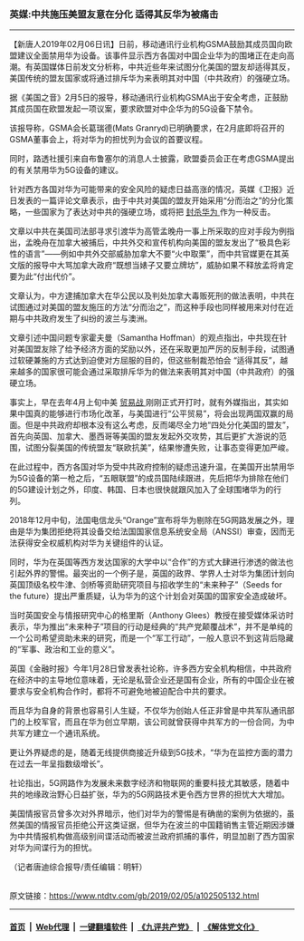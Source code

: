 ### 英媒:中共施压美盟友意在分化  适得其反华为被痛击
------------------------

<div class="post_content">
 <p>
  【新唐人2019年02月06日讯】日前，移动通讯行业机构GSMA鼓励其成员国向欧盟建议全面禁用华为设备。该事件显示西方各国对中国企业华为的围堵正在走向高潮。有英国媒体日前发文分析称，中共近些年来试图分化美国的盟友却适得其反，美国传统的盟友国家或将通过排斥华为来表明其对中国（中共政府）的强硬立场。
 </p>
 <p>
  据《美国之音》2月5日的报导，移动通讯行业机构GSMA出于安全考虑，正鼓励其成员国在欧盟发起一项议案，要求欧盟对中企华为的5G设备下禁令。
 </p>
 <p>
  该报导称，GSMA会长葛瑞德(Mats Granryd)已明确要求，在2月底即将召开的GSMA董事会上，将对华为的担忧列为会议的首要议程。
 </p>
 <p>
  同时，路透社援引来自布鲁塞尔的消息人士披露，欧盟委员会正在考虑GSMA提出的有关禁用华为5G设备的建议。
 </p>
 <p>
  针对西方各国对华为可能带来的安全风险的疑虑日益高涨的情况，英媒《卫报》近日发表的一篇评论文章表示，由于中共对美国的盟友开始采用“分而治之”的分化策略，一些国家为了表达对中共的强硬立场，或将把
  <a href="https://www.ntdtv.com/gb/封杀华为.htm">
   封杀华为
  </a>
  作为一种反击。
 </p>
 <p>
  文章以中共在美国司法部寻求引渡华为高管孟晚舟一事上所采取的应对手段为例指出，孟晚舟在加拿大被捕后，中共外交和宣传机构向美国的盟友发出了“极具色彩性的语言”——例如中共外交部威胁加拿大不要“火中取栗”，而中共官媒更在其英文版的报导中大骂加拿大政府“既想当婊子又要立牌坊”，威胁如果不释放孟将肯定要为此“付出代价”。
 </p>
 <p>
  文章认为，中方逮捕加拿大在华公民以及判处加拿大毒贩死刑的做法表明，中共在试图通过对美国的盟友施压的方法“分而治之”，而这种手段也同样被用来对付在近期与中共政府发生了纠纷的波兰与澳洲。
 </p>
 <p>
  文章引述中国问题专家霍夫曼（Samantha Hoffman）的观点指出，中共现在针对美国盟友除了给予经济方面的奖励以外，还在采取更加严厉的反制手段，试图通过软硬兼施的方式达到迫使对方屈服的目的，但这些制裁恐怕会 “适得其反”，越来越多的国家很可能会通过采取排斥华为的做法来表明其对中国（中共政府）的强硬立场。
 </p>
 <p>
  事实上，早在去年4月上旬中美
  <a href="https://www.ntdtv.com/gb/贸易战.htm">
   贸易战
  </a>
  刚刚正式开打时，就有外媒指出，其实如果中国真的能够进行市场化改革，与美国进行“公平贸易”，将会出现两国双赢的局面。但是中共政府却根本没有这么考虑，反而竭尽全力地“四处分化美国的盟友”，首先向英国、加拿大、墨西哥等美国的盟友发起外交攻势，其后更扩大游说的范围，试图分裂美国的传统盟友“联欧抗美”，结果惨遭失败，让事态变得更加严峻。
 </p>
 <p>
  在此过程中，西方各国对华为受中共政府控制的疑虑迅速升温，在美国开出禁用华为5G设备的第一枪之后，“五眼联盟”的成员国陆续跟进，先后把华为排除在他们的5G建设计划之外，印度、韩国、日本也很快就跟风加入了全球围堵华为的行列。
 </p>
 <p>
  2018年12月中旬，法国电信龙头“Orange”宣布将华为剔除在5G网路发展之外，理由是华为集团拒绝将其设备交给法国国家信息系统安全局（ANSSI）审查，因而无法获得安全权威机构对华为关键组件的认证。
 </p>
 <p>
  同时，华为在英国等西方发达国家的大学中以“合作”的方式大肆进行渗透的做法也引起外界的警惕。最突出的一个例子是，英国的政界、学界人士对华为集团计划向英国顶级名校牛津、剑桥等资助研究项目与招收学生的“未来种子”（Seeds for the future）提出严重质疑，认为华为的这个计划会对英国的国家安全造成破坏。
 </p>
 <p>
  当时英国安全与情报研究中心的格里斯（Anthony Glees）教授在接受媒体采访时表示，华为推出“未来种子”项目的行动是经典的“共产党颠覆战术”，并不是单纯的一个公司希望资助未来的研究，而是一个“军工行动”，一般人意识不到这背后隐藏的“军事、政治和工业的意义”。
 </p>
 <p>
  英国《金融时报》今年1月28日曾发表社论称，许多西方安全机构相信，中共政府在经济中的主导地位意味着，无论是私营企业还是国有企业，所有的中国企业在被要求与安全机构合作时，都将不可避免地被迫配合中共的要求。
 </p>
 <p>
  而且华为自身的背景也容易引人生疑，不仅华为创始人任正非曾是中共军队通讯部门的上校军官，而且在华为创立早期，该公司就曾获得中共军方的一份合同，为中共军方建立一个通讯系统。
 </p>
 <p>
  更让外界疑虑的是，随着无线提供商接近升级到5G技术，“华为在监控方面的潜力在过去一年呈指数级增长”。
 </p>
 <p>
  社论指出，5G网路作为发展未来数字经济和物联网的重要科技尤其敏感，随着中共的地缘政治野心日益扩张，华为的5G网路技术更令西方世界的担忧大大增加。
 </p>
 <p>
  美国情报官员曾多次对外界暗示，他们对华为的警惕是有确凿的案例为依据的，虽然美国的情报官员拒绝公开这类证据，但华为在波兰的中国籍销售主管近期因涉嫌为中共情报机构做高级别间谍活动而被波兰政府抓捕的事件，明显加剧了西方国家对华为间谍行为的担忧。
 </p>
 <p>
  （记者唐迪综合报导/责任编辑：明轩）
 </p>
 <div class="single_ad">
 </div>
</div>

<br/>原文链接：https://www.ntdtv.com/gb/2019/02/05/a102505132.html


------------------------
#### [首页](https://github.com/gfw-breaker/banned-news/blob/master/README.md) &nbsp;|&nbsp; [Web代理](https://github.com/labour-camp/helloworld) &nbsp;|&nbsp; [一键翻墙软件](https://github.com/gfw-breaker/nogfw/blob/master/README.md) &nbsp;|&nbsp; [《九评共产党》](https://github.com/gfw-breaker/9ping.md/blob/master/README.md#九评之一评共产党是什么) &nbsp;|&nbsp; [《解体党文化》](https://github.com/gfw-breaker/jtdwh.md/blob/master/README.md#绪论)

